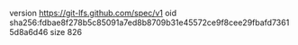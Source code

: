 version https://git-lfs.github.com/spec/v1
oid sha256:fdbae8f278b5c85091a7ed8b8709b31e45572ce9f8cee29fbafd73615d8a6d46
size 826
